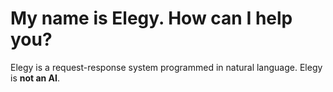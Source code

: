 # My name is Elegy. How can I help you?

Elegy is a request-response system programmed in natural language. Elegy is **not an AI**.